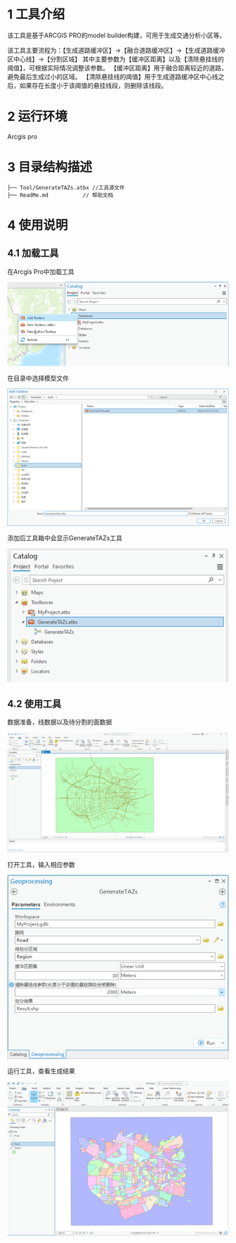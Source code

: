 # 1 工具介绍

  该工具是基于ARCGIS PRO的model builder构建，可用于生成交通分析小区等。
  
  该工具主要流程为：【生成道路缓冲区】->【融合道路缓冲区】->【生成道路缓冲区中心线】->【分割区域】
  其中主要参数为【缓冲区距离】以及【清除悬挂线的阈值】，可根据实际情况调整该参数。
  【缓冲区距离】用于融合距离较近的道路，避免最后生成过小的区域。
  【清除悬挂线的阈值】用于生成道路缓冲区中心线之后，如果存在长度小于该阈值的悬挂线段，则删除该线段。
  
# 2 运行环境
  Arcgis pro
# 3 目录结构描述
    ├── Tool/GenerateTAZs.atbx //工具源文件
    ├── ReadMe.md           // 帮助文档
# 4 使用说明
## 4.1 加载工具
在Arcgis Pro中加载工具

![image](Images/Add_Tool_0.png)

在目录中选择模型文件

![image](Images/Add_Tool_1.png)

添加后工具箱中会显示GenerateTAZs工具

![image](Images/Add_Tool_2.png)

## 4.2 使用工具
数据准备，线数据以及待分割的面数据

![image](Images/Data_0.png)

打开工具，输入相应参数

![image](Images/Tool_Interface_0.png)

运行工具，查看生成结果

![image](Images/Result_0.png)
